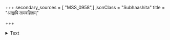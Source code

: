 +++
secondary_sources = [ "MSS_0958",]
jsonClass = "Subhaashita"
title = "अद्यापि तामवहिताम्"

+++

<details><summary>Text</summary>

अद्यापि तामवहितां मनसाचलेन संचिन्तयामि युवतीं मम जीविताशाम्।  
नान्योपभुक्तनवयौवनभारसारां जन्मान्तरेऽपि मम सैव गतिर्यथा स्यात्॥
</details>
